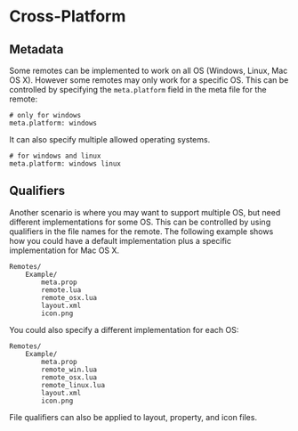 
# Cross-Platform

## Metadata

Some remotes can be implemented to work on all OS (Windows, Linux, Mac OS X). However some remotes may only
work for a specific OS. This can be controlled by specifying the ``meta.platform`` field in the meta file for the remote:

	# only for windows
	meta.platform: windows

It can also specify multiple allowed operating systems.

	# for windows and linux
	meta.platform: windows linux


## Qualifiers

Another scenario is where you may want to support multiple OS, but need different implementations for some OS.
This can be controlled by using qualifiers in the file names for the remote. The following example shows how you
could have a default implementation plus a specific implementation for Mac OS X.

	Remotes/
		Example/
			meta.prop
			remote.lua
			remote_osx.lua
			layout.xml
			icon.png

You could also specify a different implementation for each OS:

	Remotes/
		Example/
			meta.prop
			remote_win.lua
			remote_osx.lua
			remote_linux.lua
			layout.xml
			icon.png

File qualifiers can also be applied to layout, property, and icon files.